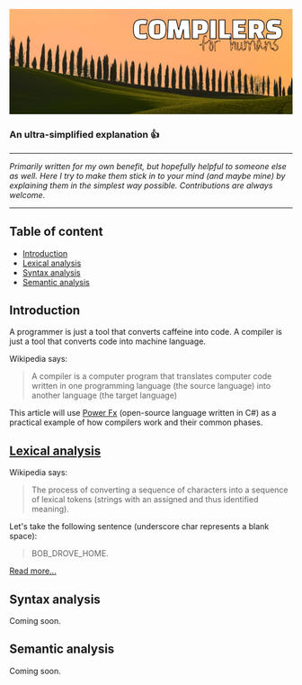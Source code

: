 ![Compilers for humans](https://github.com/anderson-joyle/compilers-for-humans/blob/main/cover.png)

### An ultra-simplified explanation  :thumbsup:

***
<i>Primarily written for my own benefit, but hopefully helpful to someone else as well. Here I try to make them stick in to your mind (and maybe mine) by explaining them in the simplest way possible. Contributions are always welcome.</i>
***

## Table of content

- [Introduction](#introduction)
- [Lexical analysis](#lexical-analysis)
- [Syntax analysis](#syntax-analysis)
- [Semantic analysis](#semantic-analysis)

## Introduction
A programmer is just a tool that converts caffeine into code. A compiler is just a tool that converts code into machine language.

Wikipedia says:
> A compiler is a computer program that translates computer code written in one programming language (the source language) into another language (the target language)

This article will use [Power Fx](https://github.com/microsoft/Power-Fx) (open-source language written in C#) as a practical example of how compilers work and their common phases.

## [Lexical analysis](https://github.com/anderson-joyle/compilers-for-humans/blob/main/lexical.md)
Wikipedia says:
> The process of converting a sequence of characters into a sequence of lexical tokens (strings with an assigned and thus identified meaning).


Let's take the following sentence (underscore char represents a blank space):
> BOB_DROVE_HOME.

[Read more...](https://github.com/anderson-joyle/compilers-for-humans/blob/main/lexical.md)

## Syntax analysis
Coming soon.


## Semantic analysis
Coming soon.
